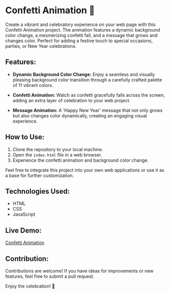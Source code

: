 # Confetti Animation 🎉

Create a vibrant and celebratory experience on your web page with this Confetti Animation project. The animation features a dynamic background color change, a mesmerizing confetti fall, and a message that grows and changes color. Perfect for adding a festive touch to special occasions, parties, or New Year celebrations.

## Features:

- **Dynamic Background Color Change:** Enjoy a seamless and visually pleasing background color transition through a carefully crafted palette of 11 vibrant colors.

- **Confetti Animation:** Watch as confetti gracefully falls across the screen, adding an extra layer of celebration to your web project.

- **Message Animation:** A 'Happy New Year' message that not only grows but also changes color dynamically, creating an engaging visual experience.

## How to Use:

1. Clone the repository to your local machine.
2. Open the `index.html` file in a web browser.
3. Experience the confetti animation and background color change.

Feel free to integrate this project into your own web applications or use it as a base for further customization.

## Technologies Used:

- HTML
- CSS
- JavaScript

## Live Demo:

[Confetti Animation](https://cognisolver.github.io/confetti-animation/)

## Contribution:

Contributions are welcome! If you have ideas for improvements or new features, feel free to submit a pull request.

Enjoy the celebration! 🎉
